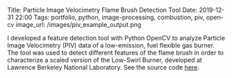 Title: Particle Image Velocimetry Flame Brush Detection Tool
Date: 2019-12-31 22:00
Tags: portfolio, python, image-processing, combustion, piv, open-cv
image_url: /images/piv_example_output.png

<!-- PELICAN_BEGIN_SUMMARY -->
I developed a feature detection tool with Python OpenCV to analyze Particle Image Velocimetry (PIV) data of a low-emission, fuel flexible gas burner. The tool was used to detect different features of the flame brush in order to characterize a scaled version of the Low-Swirl Burner, developed at Lawrence Berkeley National Laboratory. See the source code [here](https://github.com/dsholes/python-piv).
<!-- PELICAN_END_SUMMARY -->

